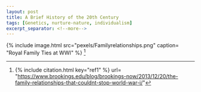 ```yaml
---
layout: post
title: A Brief History of the 20th Century
tags: [Genetics, nurture-nature, individualism]
excerpt_separator: <!--more-->
---
```




{% include image.html src="pexels/Familyrelationships.png" caption= "Royal Family Ties at WWI" %}
[^1]

[^1]: 
    {% include citation.html key="ref1" %}
url= "https://www.brookings.edu/blog/brookings-now/2013/12/20/the-family-relationships-that-couldnt-stop-world-war-i/"

